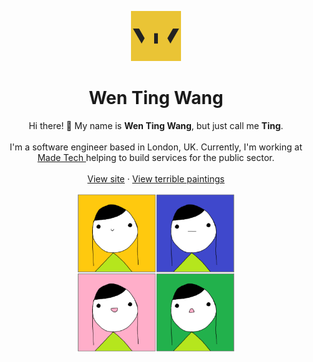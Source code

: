 <p align="center">
  <a href="https://github.com/chubberlisk/website">
    <img src="./icon-512x512.png" alt="Logo" width="80" height="80">
  </a>
</p>

<h1 align="center">Wen Ting Wang</h1>

<p align="center">
  Hi there! 👋 My name is <b>Wen Ting Wang</b>, but just call me <b>Ting</b>.
  <br/>
  <br/>
  I'm a software engineer based in London, UK. Currently, I'm working at 
  <a
    href="https://madetech.com"
    target="_blank"
    rel="noopener noreferrer"
    className="text-made-tech"
  >
    Made Tech
  </a> helping to build services for the public sector.
  <br />
  <br />
  <a href="https://wentingwang.co.uk">View site</a>
  ·
  <a href="https://wentingwang.co.uk/#paintings">View terrible paintings</a>
</p>

<p align="center">
  <img src="./i-am-tingker-bell.png" alt="4 panel comic. In the top left panel, Tingker Bell's face is at the forefront with a cute smile on a yellow background. In the top right panel, Tingker Bell's face is at the forefront with a straight mouth on a blue background. In the bottom left panel, Tingker Bell's face is at the forefront with a big smile on a pink background. In the bottom right panel, Tingker Bell's face is at the forefront with a shocked expression on a green background." width="256" height="256">
</p>
